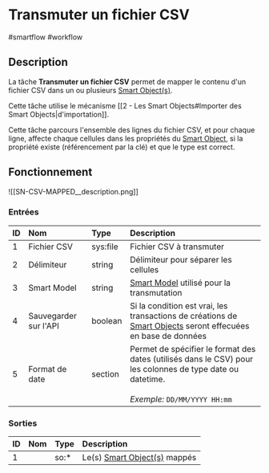 # Transmuter un fichier CSV

#smartflow #workflow

## Description

La tâche **Transmuter un fichier CSV** permet de mapper le contenu d'un fichier CSV dans un ou plusieurs [Smart Object(s)](Glossaire.md#Smart%20Object).


Cette tâche utilise le mécanisme [[2 - Les Smart Objects#Importer des Smart Objects|d'importation]].

Cette tâche parcours l'ensemble des lignes du fichier CSV, et pour chaque ligne, affecte chaque cellules dans les propriétés du [Smart Object](Glossaire.md#Smart%20Object), si la propriété existe (référencement par la clé) et que le type est correct.

## Fonctionnement

![[SN-CSV-MAPPED__description.png]]

### Entrées

| ID | Nom | Type | Description |
|:-|:-|:-|:-|
| 1 | Fichier CSV | sys:file | Fichier CSV à transmuter |
| 2 | Délimiteur | string | Délimiteur pour séparer les cellules |
| 3 | Smart Model | string | [Smart Model](Glossaire.md#Smart%20Model) utilisé pour la transmutation |
| 4 | Sauvegarder sur l'API | boolean | Si la condition est vrai, les transactions de créations de [Smart Objects](Glossaire.md#Smart%20Object) seront effecuées en base de données |
| 5 | Format de date | section | Permet de spécifier le format des dates (utilisés dans le CSV) pour les colonnes de type date ou datetime. <br /><br />_Exemple:_ `DD/MM/YYYY HH:mm` |

### Sorties

| ID | Nom | Type | Description |
|:-|:-|:-|:-|
| 1 |  | so:* | Le(s) [Smart Object(s)](Glossaire.md#Smart%20Object) mappés |


